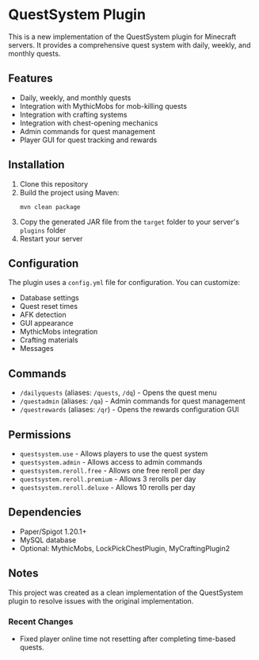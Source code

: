 # QuestSystem Plugin

This is a new implementation of the QuestSystem plugin for Minecraft servers. It provides a comprehensive quest system with daily, weekly, and monthly quests.

## Features

- Daily, weekly, and monthly quests
- Integration with MythicMobs for mob-killing quests
- Integration with crafting systems
- Integration with chest-opening mechanics
- Admin commands for quest management
- Player GUI for quest tracking and rewards

## Installation

1. Clone this repository
2. Build the project using Maven:
   ```
   mvn clean package
   ```
3. Copy the generated JAR file from the `target` folder to your server's `plugins` folder
4. Restart your server

## Configuration

The plugin uses a `config.yml` file for configuration. You can customize:

- Database settings
- Quest reset times
- AFK detection
- GUI appearance
- MythicMobs integration
- Crafting materials
- Messages

## Commands

- `/dailyquests` (aliases: `/quests`, `/dq`) - Opens the quest menu
- `/questadmin` (aliases: `/qa`) - Admin commands for quest management
- `/questrewards` (aliases: `/qr`) - Opens the rewards configuration GUI

## Permissions

- `questsystem.use` - Allows players to use the quest system
- `questsystem.admin` - Allows access to admin commands
- `questsystem.reroll.free` - Allows one free reroll per day
- `questsystem.reroll.premium` - Allows 3 rerolls per day
- `questsystem.reroll.deluxe` - Allows 10 rerolls per day

## Dependencies

- Paper/Spigot 1.20.1+
- MySQL database
- Optional: MythicMobs, LockPickChestPlugin, MyCraftingPlugin2

## Notes

This project was created as a clean implementation of the QuestSystem plugin to resolve issues with the original implementation.

### Recent Changes

- Fixed player online time not resetting after completing time-based quests.
